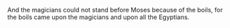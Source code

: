 And the magicians could not stand before Moses because of the boils, for the boils came upon the magicians and upon all the Egyptians.
